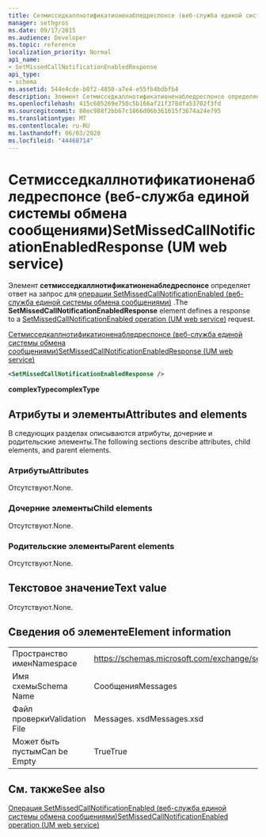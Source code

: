 ```yaml
---
title: Сетмисседкаллнотификатионенабледреспонсе (веб-служба единой системы обмена сообщениями)
manager: sethgros
ms.date: 09/17/2015
ms.audience: Developer
ms.topic: reference
localization_priority: Normal
api_name:
- SetMissedCallNotificationEnabledResponse
api_type:
- schema
ms.assetid: 544e4cde-b0f2-4850-a7e4-e55fb4bdbfb4
description: Элемент Сетмисседкаллнотификатионенабледреспонсе определяет ответ на запрос для операции SetMissedCallNotificationEnabled (веб-служба единой системы обмена сообщениями).
ms.openlocfilehash: 415c605269e750c5b166af21f378dfa53702f3fd
ms.sourcegitcommit: 88ec988f2bb67c1866d06b361615f3674a24e795
ms.translationtype: MT
ms.contentlocale: ru-RU
ms.lasthandoff: 06/03/2020
ms.locfileid: "44468714"
---
```

# <a name="setmissedcallnotificationenabledresponse-um-web-service"></a><span data-ttu-id="3e488-103">Сетмисседкаллнотификатионенабледреспонсе (веб-служба единой системы обмена сообщениями)</span><span class="sxs-lookup"><span data-stu-id="3e488-103">SetMissedCallNotificationEnabledResponse (UM web service)</span></span>

<span data-ttu-id="3e488-104">Элемент **сетмисседкаллнотификатионенабледреспонсе** определяет ответ на запрос для [операции SetMissedCallNotificationEnabled (веб-служба единой системы обмена сообщениями)](setmissedcallnotificationenabled-operation-um-web-service.md) .</span><span class="sxs-lookup"><span data-stu-id="3e488-104">The **SetMissedCallNotificationEnabledResponse** element defines a response to a [SetMissedCallNotificationEnabled operation (UM web service)](setmissedcallnotificationenabled-operation-um-web-service.md) request.</span></span> 
  
[<span data-ttu-id="3e488-105">Сетмисседкаллнотификатионенабледреспонсе (веб-служба единой системы обмена сообщениями)</span><span class="sxs-lookup"><span data-stu-id="3e488-105">SetMissedCallNotificationEnabledResponse (UM web service)</span></span>](setmissedcallnotificationenabledresponse-um-web-service.md)
  
```xml
<SetMissedCallNotificationEnabledResponse />
```

 <span data-ttu-id="3e488-106">**complexType**</span><span class="sxs-lookup"><span data-stu-id="3e488-106">**complexType**</span></span>
## <a name="attributes-and-elements"></a><span data-ttu-id="3e488-107">Атрибуты и элементы</span><span class="sxs-lookup"><span data-stu-id="3e488-107">Attributes and elements</span></span>

<span data-ttu-id="3e488-108">В следующих разделах описываются атрибуты, дочерние и родительские элементы.</span><span class="sxs-lookup"><span data-stu-id="3e488-108">The following sections describe attributes, child elements, and parent elements.</span></span>
  
### <a name="attributes"></a><span data-ttu-id="3e488-109">Атрибуты</span><span class="sxs-lookup"><span data-stu-id="3e488-109">Attributes</span></span>

<span data-ttu-id="3e488-110">Отсутствуют.</span><span class="sxs-lookup"><span data-stu-id="3e488-110">None.</span></span>
  
### <a name="child-elements"></a><span data-ttu-id="3e488-111">Дочерние элементы</span><span class="sxs-lookup"><span data-stu-id="3e488-111">Child elements</span></span>

<span data-ttu-id="3e488-112">Отсутствуют.</span><span class="sxs-lookup"><span data-stu-id="3e488-112">None.</span></span>
  
### <a name="parent-elements"></a><span data-ttu-id="3e488-113">Родительские элементы</span><span class="sxs-lookup"><span data-stu-id="3e488-113">Parent elements</span></span>

<span data-ttu-id="3e488-114">Отсутствуют.</span><span class="sxs-lookup"><span data-stu-id="3e488-114">None.</span></span>
  
## <a name="text-value"></a><span data-ttu-id="3e488-115">Текстовое значение</span><span class="sxs-lookup"><span data-stu-id="3e488-115">Text value</span></span>

<span data-ttu-id="3e488-116">Отсутствуют.</span><span class="sxs-lookup"><span data-stu-id="3e488-116">None.</span></span>
  
## <a name="element-information"></a><span data-ttu-id="3e488-117">Сведения об элементе</span><span class="sxs-lookup"><span data-stu-id="3e488-117">Element information</span></span>

|||
|:-----|:-----|
|<span data-ttu-id="3e488-118">Пространство имен</span><span class="sxs-lookup"><span data-stu-id="3e488-118">Namespace</span></span>  <br/> |https://schemas.microsoft.com/exchange/services/2006/messages  <br/> |
|<span data-ttu-id="3e488-119">Имя схемы</span><span class="sxs-lookup"><span data-stu-id="3e488-119">Schema Name</span></span>  <br/> |<span data-ttu-id="3e488-120">Сообщения</span><span class="sxs-lookup"><span data-stu-id="3e488-120">Messages</span></span>  <br/> |
|<span data-ttu-id="3e488-121">Файл проверки</span><span class="sxs-lookup"><span data-stu-id="3e488-121">Validation File</span></span>  <br/> |<span data-ttu-id="3e488-122">Messages. xsd</span><span class="sxs-lookup"><span data-stu-id="3e488-122">Messages.xsd</span></span>  <br/> |
|<span data-ttu-id="3e488-123">Может быть пустым</span><span class="sxs-lookup"><span data-stu-id="3e488-123">Can be Empty</span></span>  <br/> |<span data-ttu-id="3e488-124">True</span><span class="sxs-lookup"><span data-stu-id="3e488-124">True</span></span>  <br/> |
   
## <a name="see-also"></a><span data-ttu-id="3e488-125">См. также</span><span class="sxs-lookup"><span data-stu-id="3e488-125">See also</span></span>



[<span data-ttu-id="3e488-126">Операция SetMissedCallNotificationEnabled (веб-служба единой системы обмена сообщениями)</span><span class="sxs-lookup"><span data-stu-id="3e488-126">SetMissedCallNotificationEnabled operation (UM web service)</span></span>](setmissedcallnotificationenabled-operation-um-web-service.md)

